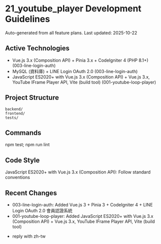 ﻿# 21_youtube_player Development Guidelines

Auto-generated from all feature plans. Last updated: 2025-10-22

## Active Technologies
- Vue.js 3.x (Composition API) + Pinia 3.x + CodeIgniter 4 (PHP 8.1+) (003-line-login-auth)
- MySQL (資料庫) + LINE Login OAuth 2.0 (003-line-login-auth)
- JavaScript ES2020+ with Vue.js 3.x (Composition API) + Vue.js 3.x, YouTube IFrame Player API, Vite (build tool) (001-youtube-loop-player)

## Project Structure

```text
backend/
frontend/
tests/
```

## Commands

npm test; npm run lint

## Code Style

JavaScript ES2020+ with Vue.js 3.x (Composition API): Follow standard conventions

## Recent Changes
- 003-line-login-auth: Added Vue.js 3 + Pinia 3 + CodeIgniter 4 + LINE Login OAuth 2.0 會員認證系統
- 001-youtube-loop-player: Added JavaScript ES2020+ with Vue.js 3.x (Composition API) + Vue.js 3.x, YouTube IFrame Player API, Vite (build tool)

<!-- MANUAL ADDITIONS START -->
<!-- MANUAL ADDITIONS END -->
- reply with zh-tw
